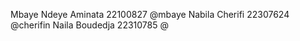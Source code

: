 Mbaye Ndeye Aminata 22100827    @mbaye
Nabila Cherifi      22307624    @cherifin
Naila Boudedja      22310785    @